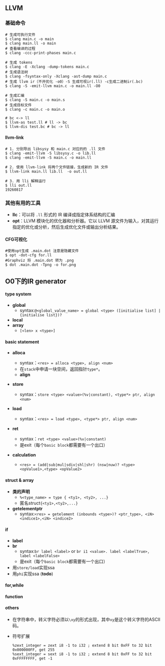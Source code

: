 ## LLVM

### 基础命令

```shell
# 生成可执行文件
$ clang main.c -o main
$ clang main.ll -o main
# 查看编译的过程
$ clang -ccc-print-phases main.c

# 生成 tokens
$ clang -E -Xclang -dump-tokens main.c
# 生成语法树
$ clang -fsyntax-only -Xclang -ast-dump main.c
# 生成 llvm ir（不开优化 -o0）-S 生成可视ir(.ll) -c生成二进制ir(.bc)
$ clang -S -emit-llvm main.c -o main.ll -O0

# 生成汇编
$ clang -S main.c -o main.s
# 生成目标文件
$ clang -c main.c -o main.o

# bc <-> ll
$ llvm-as test.ll # ll -> bc
$ llvm-dis test.bc # bc -> ll
```

#### llvm-link

```shell
# 1. 分别导出 libsysy 和 main.c 对应的的 .ll 文件
$ clang -emit-llvm -S libsysy.c -o lib.ll
$ clang -emit-llvm -S main.c -o main.ll

# 2. 使用 llvm-link 将两个文件链接，生成新的 IR 文件
$ llvm-link main.ll lib.ll  -o out.ll

# 3. 用 lli 解释运行
$ lli out.ll
19260817
```

### 其他有用的工具

- **llc**：可以将 `.ll` 形式的 IR 编译成指定体系结构的汇编
- **opt**：LLVM 模块化的优化器和分析器。它以 LLVM 源文件为输入，对其运行指定的优化或分析，然后生成优化文件或输出分析结果。

#### CFG可视化

```shell
#使用opt生成 .main.dot 注意是隐藏文件
$ opt -dot-cfg for.ll
#Graphviz 将 .main.dot 转为 .png
$ dot .main.dot -Tpng -o for.png
```

## O0下的IR generator

#### type system

* **global**
  * syntax:`@<global_value_name> = global <type> ([initialise list] | {initialise list})?`
* **local**
* **array**
  * `[<len> x <type>]`

#### basic statement

* **alloca**
  * syntax：`<res> = alloca <type>, align <num>`
  * 在`stack`中申请一块空间，返回指针`type*`。
  * **align**

* **store**
  * syntax：`store <type> <value>(%v|constant), <type*> ptr, align <num>`
* **load**
  * syntax：`<res> = load <type>, <type*> ptr, align <num>`
* **ret**
  * syntax：`ret <type> <value>(%v|constant)`
  * 是exit（每个`basic block`都需要有一个出口）
* **calculation**
  * `<res> = (add|sub|mul|sdiv|shl|shr) (nsw|nuw)? <type> <opValue1>,<type> <opValue2>`

#### struct & array

* **类的声明**
  * `%<type_name> = type { <ty1>, <ty2>, ...}`
  * 匿名struct`{<ty1>,<ty2>,...}`
* **getelementptr**
  * syntax:`<res> = getelement (inbounds <type>)? <ptr_type>, <iN> <indice1>,<iN> <indice2>`

#### if

* **label**
* **br**
  * syntax:`br label <label>` or `br i1 <value>. label <labelTrue>, label <labelFalse>`
  * 是exit（每个`basic block`都需要有一个出口）
* 用`store/load`实现ssa
* 用`phi`实现ssa (**todo**)

#### for,while

#### function

#### others

* 在字符串中，转义字符必须以`\xy`的形式出现，其中`xy`是这个转义字符的ASCII码。

* 符号扩展

  ```
  %zext_integer = zext i8 -1 to i32 ; extend 8 bit 0xFF to 32 bit 0x000000FF, get 255
  %sext_integer = sext i8 -1 to i32 ; extend 8 bit 0xFF to 32 bit 0xFFFFFFFF, get -1
  ```